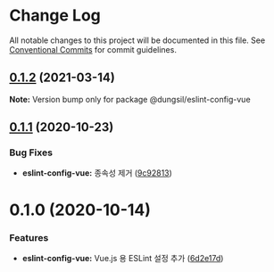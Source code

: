 # Change Log

All notable changes to this project will be documented in this file.
See [Conventional Commits](https://conventionalcommits.org) for commit guidelines.

## [0.1.2](https://github.com/dungsil/my-config/compare/@dungsil/eslint-config-vue@0.1.1...@dungsil/eslint-config-vue@0.1.2) (2021-03-14)

**Note:** Version bump only for package @dungsil/eslint-config-vue






## [0.1.1](https://github.com/dungsil/my-config/compare/@dungsil/eslint-config-vue@0.1.0...@dungsil/eslint-config-vue@0.1.1) (2020-10-23)


### Bug Fixes

* **eslint-config-vue:** 종속성 제거 ([9c92813](https://github.com/dungsil/my-config/commit/9c92813b447dc113c0aa091448ce58af3da006e8))





# 0.1.0 (2020-10-14)


### Features

* **eslint-config-vue:** Vue.js 용 ESLint 설정 추가 ([6d2e17d](https://github.com/dungsil/my-config/commit/6d2e17dfd304144d98d6f26d37397445e0c67991))
